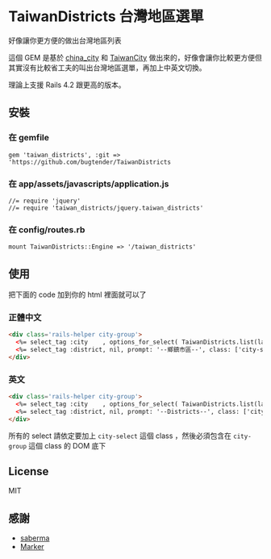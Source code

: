 # TaiwanDistricts 台灣地區選單

好像讓你更方便的做出台灣地區列表

這個 GEM 是基於 [china_city](https://github.com/saberma/china_city) 和 [TaiwanCity](https://github.com/motephyr/taiwan_city) 做出來的，好像會讓你比較更方便但其實沒有比較省工夫的叫出台灣地區選單，再加上中英文切換。

理論上支援 Rails 4.2 跟更高的版本。

## 安裝

### 在 gemfile

```
gem 'taiwan_districts', :git => 'https://github.com/bugtender/TaiwanDistricts
```

### 在 app/assets/javascripts/application.js

```
//= require 'jquery'
//= require 'taiwan_districts/jquery.taiwan_districts'
```

### 在 config/routes.rb

```
mount TaiwanDistricts::Engine => '/taiwan_districts'
```

## 使用

把下面的 code 加到你的 html 裡面就可以了

### 正體中文

```HTML
<div class='rails-helper city-group'>
  <%= select_tag :city    , options_for_select( TaiwanDistricts.list(lang='zhtw') ), prompt: '--縣市--', class: ['city-select', 'city-city'], lang: 'zhtw' %>
  <%= select_tag :district, nil, prompt: '--鄉鎮市區--', class: ['city-select', 'city-district'] %>
</div>
```

### 英文

```HTML
<div class='rails-helper city-group'>
  <%= select_tag :city    , options_for_select( TaiwanDistricts.list(lang='en') ), prompt: '--Cities--', class: ['city-select', 'city-city'], lang: 'en' %>
  <%= select_tag :district, nil, prompt: '--Districts--', class: ['city-select', 'city-district'] %>
</div>
```

所有的 select 請依定要加上 `city-select` 這個 class ，然後必須包含在 `city-group` 這個 class 的 DOM 底下

## License
MIT

## 感謝

* [saberma](https://github.com/saberma)
* [Marker](https://github.com/motephyr)
